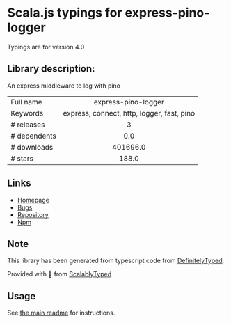 
# Scala.js typings for express-pino-logger

Typings are for version 4.0

## Library description:
An express middleware to log with pino

|                    |                 |
| ------------------ | :-------------: |
| Full name          | express-pino-logger |
| Keywords           | express, connect, http, logger, fast, pino |
| # releases         | 3 |
| # dependents       | 0.0 |
| # downloads        | 401696.0 |
| # stars            | 188.0 |

## Links
- [Homepage](https://github.com/pinojs/express-pino-logger#readme)
- [Bugs](https://github.com/pinojs/express-pino-logger/issues)
- [Repository](https://github.com/pinojs/express-pino-logger)
- [Npm](https://www.npmjs.com/package/express-pino-logger)
    


## Note
This library has been generated from typescript code from [DefinitelyTyped](https://definitelytyped.org).

Provided with :purple_heart: from [ScalablyTyped](https://github.com/oyvindberg/ScalablyTyped)

## Usage
See [the main readme](../../readme.md) for instructions.


